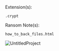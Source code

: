 Extension(s): 
```
.crypt
```
Ransom Note(s): 
```
how_to_back_files.html
```
![UntitledProject](https://github.com/user-attachments/assets/8b537822-3f1e-4863-8917-e140c3a86419)
